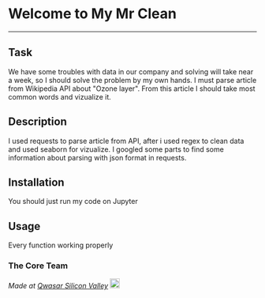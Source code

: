 # Welcome to My Mr Clean
***

## Task
We have some troubles with data in our company and solving will take near a week, so I should solve the problem by my own hands. I must parse article from Wikipedia API about "Ozone layer". From this article I should take most common words and vizualize it.

## Description
I used requests to parse article from API, after i used regex to clean data and used seaborn for vizualize. I googled some parts to find some information about parsing with json format in requests.

## Installation
You should just run my code on Jupyter

## Usage
Every function working properly

### The Core Team


<span><i>Made at <a href='https://qwasar.io'>Qwasar Silicon Valley</a></i></span>
<span><img alt='Qwasar Silicon Valley Logo' src='https://storage.googleapis.com/qwasar-public/qwasar-logo_50x50.png' width='20px'></span>
